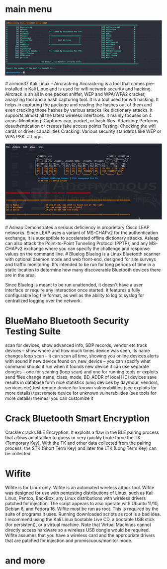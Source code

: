 # main menu
<p align="center"><img src="https://github.com/anonymousproo/airmon37/blob/main/pthotos/imageedit_1_9087141317.png?raw=true" /></p>
# airmon37
Kali Linux – Aircrack-ng
Aircrack-ng is a tool that comes pre-installed in Kali Linux and is used for wifi network security and hacking. Aircrack is an all in one packet sniffer, WEP and WPA/WPA2 cracker, analyzing tool and a hash capturing tool. It is a tool used for wifi hacking. It helps in capturing the package and reading the hashes out of them and even cracking those hashes by various attacks like dictionary attacks. It supports almost all the latest wireless interfaces. 
It mainly focuses on 4 areas:
Monitoring: Captures cap, packet, or hash files.
Attacking: Performs deauthentication or creates fake access points
Testing: Checking the wifi cards or driver capabilities
Cracking: Various security standards like WEP or WPA PSK.
# Logo
<p align="center"><img src="https://github.com/anonymousproo/airmon37/blob/main/pthotos/imageedit_2_7831990620.png?raw=true" /></p>
# Asleap
Demonstrates a serious deficiency in proprietary Cisco LEAP networks. Since LEAP uses a variant of MS-CHAPv2 for the authentication exchange, it is susceptible to accelerated offline dictionary attacks. Asleap can also attack the Point-to-Point Tunneling Protocol (PPTP), and any MS-CHAPv2 exchange where you can specify the challenge and response values on the command line.
# Bluelog
Bluelog is a Linux Bluetooth scanner with optional daemon mode and web front-end, designed for site surveys and traffic monitoring. It's intended to be run for long periods of time in a static location to determine how many discoverable Bluetooth devices there are in the area.

Since Bluelog is meant to be run unattended, it doesn't have a user interface or require any interaction once started. It features a fully configurable log file format, as well as the ability to log to syslog for centralized logging over the network.
# BlueMaho Bluetooth Security Testing Suite
scan for devices, show advanced info, SDP records, vendor etc
track devices – show where and how much times device was seen, its name changes
loop scan – it can scan all time, showing you online devices
alerts with sound if new device found
on_new_device – you can spacify what command should it run when it founds new device
it can use separate dongles – one for scaning (loop scan) and one for running tools or exploits
send files
change name, class, mode, BD_ADDR of local HCI devices
save results in database
form nice statistics (uniq devices by day/hour, vendors, services etc)
test remote device for known vulnerabilities (see exploits for more details)
test remote device for unknown vulnerabilities (see tools for more details)
themes! you can customize it
# Crack Bluetooth Smart Encryption
Crackle cracks BLE Encryption. It exploits a flaw in the BLE pairing process that allows an attacker to guess or very quickly brute force the TK (Temporary Key). With the TK and other data collected from the pairing process, the STK (Short Term Key) and later the LTK (Long Term Key) can be collected.
# Wifite
Wifite is for Linux only.
Wifite is an automated wireless attack tool.
Wifite was designed for use with pentesting distributions of Linux, such as Kali Linux, Pentoo, BackBox; any Linux distributions with wireless drivers patched for injection. The script appears to also operate with Ubuntu 11/10, Debian 6, and Fedora 16.
Wifite must be run as root. This is required by the suite of programs it uses. Running downloaded scripts as root is a bad idea. I recommend using the Kali Linux bootable Live CD, a bootable USB stick (for persistent), or a virtual machine. Note that Virtual Machines cannot directly access hardware so a wireless USB dongle would be required.
Wifite assumes that you have a wireless card and the appropriate drivers that are patched for injection and promiscuous/monitor mode.
# and more



